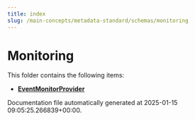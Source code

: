 ```yaml
---
title: index
slug: /main-concepts/metadata-standard/schemas/monitoring
---
```


# Monitoring

This folder contains the following items:

- [**EventMonitorProvider**](/main-concepts/metadata-standard/schemas/monitoring/eventmonitorprovider)


Documentation file automatically generated at 2025-01-15 09:05:25.266839+00:00.
